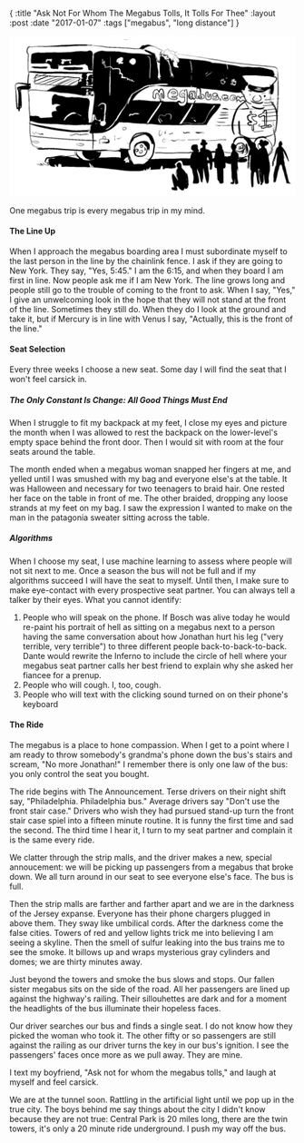 {
        :title  "Ask Not For Whom The Megabus Tolls, It Tolls For Thee"
        :layout :post
        :date   "2017-01-07"
        :tags ["megabus", "long distance"]
}

![megabus](/img/megabus.png)

One megabus trip is every megabus trip in my mind.

#### The Line Up

When I approach the megabus boarding area I must subordinate myself to the last person in the line by the chainlink fence. I ask if they are going to New York. They say, "Yes, 5:45." I am the 6:15, and when they board I am first in line. Now people ask me if I am New York. The line grows long and people still go to the trouble of coming to the front to ask. When I say, "Yes," I give an unwelcoming look in the hope that they will not stand at the front of the line. Sometimes they still do. When they do I look at the ground and take it, but if Mercury is in line with Venus I say, "Actually, this is the front of the line."

#### Seat Selection
Every three weeks I choose a new seat. Some day I will find the seat that I won't feel carsick in.

##### The Only Constant Is Change: All Good Things Must End
When I struggle to fit my backpack at my feet, I close my eyes and picture the month when I was allowed to rest the backpack on the lower-level's empty space behind the front door. Then I would sit with room at the four seats around the table.

The month ended when a megabus woman snapped her fingers at me, and yelled until I was smushed with my bag and everyone else's at the table. It was Halloween and necessary for two teenagers to braid hair. One rested her face on the table in front of me. The other braided, dropping any loose strands at my feet on my bag. I saw the expression I wanted to make on the man in the patagonia sweater sitting across the table.

##### Algorithms
When I choose my seat, I use machine learning to assess where people will not sit next to me. Once a season the bus will not be full and if my algorithms succeed I will have the seat to myself. Until then, I make sure to make eye-contact with every prospective seat partner. You can always tell a talker by their eyes. What you cannot identify:

1. People who will speak on the phone. If Bosch was alive today he would re-paint his portrait of hell as sitting on a megabus next to a person having the same conversation about how Jonathan hurt his leg ("very terrible, very terrible") to three different people back-to-back-to-back. Dante would rewrite the Inferno to include the circle of hell where your megabus seat partner calls her best friend to explain why she asked her fiancee for a prenup.
2. People who will cough. I, too, cough.
3. People who will text with the clicking sound turned on on their phone's keyboard

#### The Ride

The megabus is a place to hone compassion. When I get to a point where I am ready to throw somebody's grandma's phone down the bus's stairs and scream, "No more Jonathan!" I remember there is only one law of the bus: you only control the seat you bought.

The ride begins with The Announcement. Terse drivers on their night shift say, "Philadelphia. Philadelphia bus." Average drivers say "Don't use the front stair case." Drivers who wish they had pursued stand-up turn the front stair case spiel into a fifteen minute routine. It is funny the first time and sad the second. The third time I hear it, I turn to my seat partner and complain it is the same every ride.

We clatter through the strip malls, and the driver makes a new, special annoucement: we will be picking up passengers from a megabus that broke down. We all turn around in our seat to see everyone else's face. The bus is full.

Then the strip malls are farther and farther apart and we are in the darkness of the Jersey expanse. Everyone has their phone chargers plugged in above them. They sway like umbilical cords. After the darkness come the false cities. Towers of red and yellow lights trick me into believing I am seeing a skyline. Then the smell of sulfur leaking into the bus trains me to see the smoke. It billows up and wraps mysterious gray cylinders and domes; we are thirty minutes away.

Just beyond the towers and smoke the bus slows and stops. Our fallen sister megabus sits on the side of the road. All her passengers are lined up against the highway's railing. Their sillouhettes are dark and for a moment the headlights of the bus illuminate their hopeless faces.

Our driver searches our bus and finds a single seat. I do not know how they picked the woman who took it. The other fifty or so passengers are still against the railing as our driver turns the key in our bus's ignition. I see the passengers' faces once more as we pull away. They are mine.

I text my boyfriend, "Ask not for whom the megabus tolls," and laugh at myself and feel carsick.

We are at the tunnel soon. Rattling in the artificial light until we pop up in the true city. The boys behind me say things about the city I didn't know because they are not true: Central Park is 20 miles long, there are the twin towers, it's only a 20 minute ride underground. I push my way off the bus.
